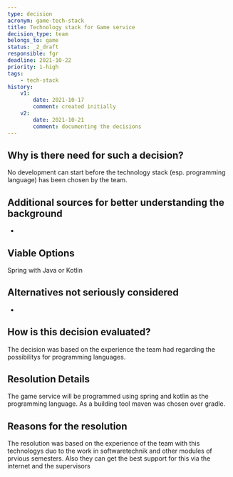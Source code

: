 ```yaml
---
type: decision
acronym: game-tech-stack
title: Technology stack for Game service
decision_type: team
belongs_to: game
status: _2_draft
responsible: fgr
deadline: 2021-10-22
priority: 1-high
tags: 
    - tech-stack
history:
    v1:
        date: 2021-10-17
        comment: created initially  
    v2:
        date: 2021-10-21
        comment: documenting the decisions     
---
```


## Why is there need for such a decision?

No development can start before the technology stack (esp. programming language) has been chosen by the team.

## Additional sources for better understanding the background

-

## Viable Options

Spring with Java or Kotlin 

## Alternatives not seriously considered

-

## How is this decision evaluated?

The decision was based on the experience the team had regarding the possibilitys for programming languages.
 
## Resolution Details

The game service will be programmed using spring and kotlin as the programming language. As a building tool maven was chosen over gradle.

## Reasons for the resolution

The resolution was based on the experience of the team with this technologys duo to the work in softwaretechnik and other modules of prvious semesters. Also they can 
get the best support for this via the internet and the supervisors
